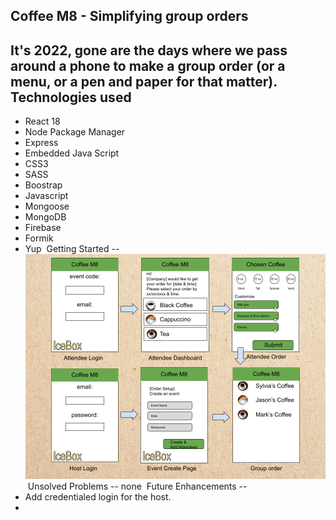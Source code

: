 Coffee M8 - Simplifying group orders
--
​
It's 2022, gone are the days where we pass around a phone to make a group order (or a menu, or a pen and paper for that matter). 
​
Technologies used
--
* React 18
* Node Package Manager
* Express
* Embedded Java Script
* CSS3
* SASS
* Boostrap
* Javascript
* Mongoose
* MongoDB
* Firebase
* Formik
* Yup
​
Getting Started
--
​
![image](assets/wireframe.png)
​
Unsolved Problems
--
none
​
Future Enhancements
--
* Add credentialed login for the host.
* 